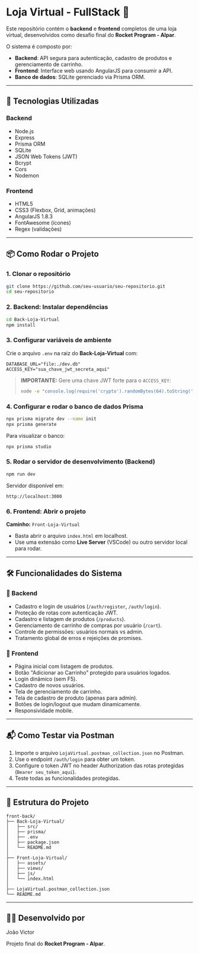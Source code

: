 # Loja Virtual - FullStack 🚀

Este repositório contém o **backend** e **frontend** completos de uma loja virtual, desenvolvidos como desafio final do **Rocket Program - Alpar**.

O sistema é composto por:
- **Backend**: API segura para autenticação, cadastro de produtos e gerenciamento de carrinho.
- **Frontend**: Interface web usando AngularJS para consumir a API.
- **Banco de dados**: SQLite gerenciado via Prisma ORM.

---

## 🚀 Tecnologias Utilizadas

### Backend
- Node.js
- Express
- Prisma ORM
- SQLite
- JSON Web Tokens (JWT)
- Bcrypt
- Cors
- Nodemon

### Frontend
- HTML5
- CSS3 (Flexbox, Grid, animações)
- AngularJS 1.8.3
- FontAwesome (ícones)
- Regex (validações)

---

## 📦 Como Rodar o Projeto

### 1. Clonar o repositório

```bash
git clone https://github.com/seu-usuario/seu-repositorio.git
cd seu-repositorio
```

### 2. Backend: Instalar dependências

```bash
cd Back-Loja-Virtual
npm install
```

### 3. Configurar variáveis de ambiente

Crie o arquivo `.env` na raiz do **Back-Loja-Virtual** com:

```
DATABASE_URL="file:./dev.db"
ACCESS_KEY="sua_chave_jwt_secreta_aqui"
```

> **IMPORTANTE:** Gere uma chave JWT forte para o `ACCESS_KEY`:
>
> ```bash
> node -e "console.log(require('crypto').randomBytes(64).toString('hex'))"
> ```

### 4. Configurar e rodar o banco de dados Prisma

```bash
npx prisma migrate dev --name init
npx prisma generate
```

Para visualizar o banco:

```bash
npx prisma studio
```

### 5. Rodar o servidor de desenvolvimento (Backend)

```bash
npm run dev
```

Servidor disponível em:

```
http://localhost:3000
```

### 6. Frontend: Abrir o projeto

**Caminho:** `Front-Loja-Virtual`

- Basta abrir o arquivo `index.html` em localhost.
- Use uma extensão como **Live Server** (VSCode) ou outro servidor local para rodar.

---

## 🛠️ Funcionalidades do Sistema

### 🧩 Backend

- Cadastro e login de usuários (`/auth/register`, `/auth/login`).
- Proteção de rotas com autenticação JWT.
- Cadastro e listagem de produtos (`/products`).
- Gerenciamento de carrinho de compras por usuário (`/cart`).
- Controle de permissões: usuários normais vs admin.
- Tratamento global de erros e rejeições de promises.

### 🧩 Frontend

- Página inicial com listagem de produtos.
- Botão "Adicionar ao Carrinho" protegido para usuários logados.
- Login dinâmico (sem F5).
- Cadastro de novos usuários.
- Tela de gerenciamento de carrinho.
- Tela de cadastro de produto (apenas para admin).
- Botões de login/logout que mudam dinamicamente.
- Responsividade mobile.

---

## 📬 Como Testar via Postman

1. Importe o arquivo `LojaVirtual.postman_collection.json` no Postman.
2. Use o endpoint `/auth/login` para obter um token.
3. Configure o token JWT no header Authorization das rotas protegidas (`Bearer seu_token_aqui`).
4. Teste todas as funcionalidades protegidas.

---

## 📂 Estrutura do Projeto

```
front-back/
├── Back-Loja-Virtual/
│   ├── src/
│   ├── prisma/
│   ├── .env
│   ├── package.json
│   └── README.md
│
├── Front-Loja-Virtual/
│   ├── assets/
│   ├── views/
│   ├── js/
│   └── index.html
│
├── LojaVirtual.postman_collection.json
└── README.md
```

---

## 👨‍💻 Desenvolvido por

João Victor  

Projeto final do **Rocket Program - Alpar**.